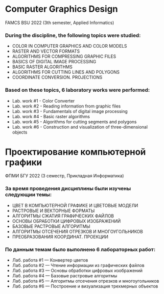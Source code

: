 # <b>Computer Graphics Design</b>
FAMCS BSU 2022 (3th semester, Applied Informatics)

### <b>During the discipline, the following topics were studied:</b>
- COLOR IN COMPUTER GRAPHICS AND COLOR MODELS
- RASTER AND VECTOR FORMATS
- ALGORITHMS FOR COMPRESSING GRAPHIC FILES
- BASICS OF DIGITAL IMAGE PROCESSING
- BASIC RASTER ALGORITHMS
- ALGORITHMS FOR CUTTING LINES AND POLYGONS
- COORDINATE CONVERSION. PROJECTIONS

### <b>Based on these topics, 6 laboratory works were performed:</b>
- Lab. work #1 - Color Converter
- Lab. work #2 - Reading information from graphic files
- Lab. work #3 - Fundamentals of digital image processing
- Lab. work #4 - Basic raster algorithms
- Lab. work #5 - Algorithms for cutting segments and polygons
- Lab. work #6 - Construction and visualization of three-dimensional objects

# <b>Проектирование компьютерной графики</b>
ФПМИ БГУ 2022 (3 семестр, Прикладная Информатика)

### <b>За время проведения дисциплины были изучены следующии темы:</b>
- ЦВЕТ В КОМПЬЮТЕРНОЙ ГРАФИКЕ И ЦВЕТОВЫЕ МОДЕЛИ
- РАСТРОВЫЕ И ВЕКТОРНЫЕ ФОРМАТЫ
- АЛГОРИТМЫ СЖАТИЯ ГРАФИЧЕСКИХ ФАЙЛОВ
- ОСНОВЫ ОБРАБОТКИ ЦИФРОВЫХ ИЗОБРАЖЕНИЙ
- БАЗОВЫЕ РАСТРОВЫЕ АЛГОРИТМЫ
- АЛГОРИТМЫ ОТСЕЧЕНИЯ ОТРЕЗКОВ И МНОГОУГОЛЬНИКОВ
- ПРЕОБРАЗОВАНИЯ КООРДИНАТ. ПРОЕКЦИИ

### <b>По данным темам было выполнено 6 лабораторных работ:</b>
- Лаб. работа #1 — Конвертер цветов
- Лаб. работа #2 — Чтение информации из графических файлов
- Лаб. работа #3 — Основы обработки цифровых изображений
- Лаб. работа #4 — Базовые растровые алгоритмы
- Лаб. работа #5 — Алгоритмы отсечения отрезков и многоугольников
- Лаб. работа #6 — Построение и визуализация трехмерных объектов
